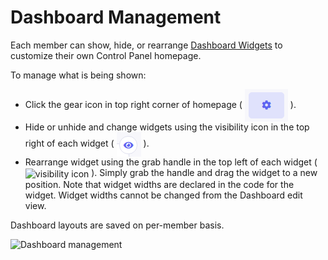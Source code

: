 <!--
    This source file is part of the open source project
    ExpressionEngine User Guide (https://github.com/ExpressionEngine/ExpressionEngine-User-Guide)

    @link      https://expressionengine.com/
    @copyright Copyright (c) 2003-2021, Packet Tide, LLC (https://packettide.com)
    @license   https://expressionengine.com/license Licensed under Apache License, Version 2.0
-->

# Dashboard Management

Each member can show, hide, or rearrange [Dashboard Widgets](development/widgets.md) to customize their own Control Panel homepage. 

To manage what is being shown:

- Click the gear icon in top right corner of homepage ( <img style="margin-bottom: 0px; vertical-align: middle;display: inline-block;" src="../_images/dashboard_gear_icon.png" alt="layout edit icon"> ). 
- Hide or unhide and change widgets using the visibility icon in the top right of each widget ( <img style="margin-bottom: 0px; vertical-align: middle;display: inline-block;" src="../_images/pro_visibility.png" alt="visibility icon"> ).
- Rearrange widget using the grab handle in the top left of each widget ( <img style="margin-bottom: 0px; vertical-align: middle;" src="../_images/pro_grab.png;display: inline-block;" alt="visibility icon"> ). Simply grab the handle and drag the widget to a new position. Note that widget widths are declared in the code for the widget. Widget widths cannot be changed from the Dashboard edit view.

Dashboard layouts are saved on per-member basis.

![Dashboard management](_images/pro_dashboard_management.gif)